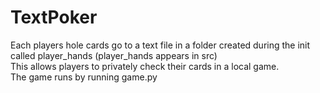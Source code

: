 # TextPoker

<p>
Each players hole cards go to a text file in a folder created during the init called player_hands (player_hands appears in src)<br/>
This allows players to privately check their cards in a local game. <br/>
The game runs by running game.py
</p>
